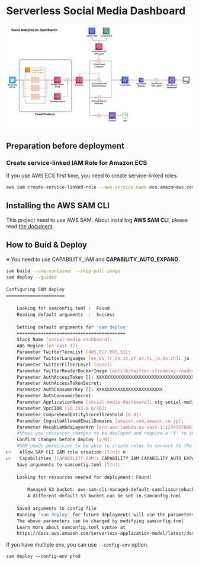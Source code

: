 # Serverless Social Media Dashboard

![full-arch-diagram.png](docs/architecture-diagrams/full-arch-diagram.png)

## Preparation before deployment

### Create service-linked IAM Role for Amazon ECS

If you use AWS ECS first time, you need to create service-linked roles.

```bash
aws iam create-service-linked-role --aws-service-name ecs.amazonaws.com
```

## Installing the AWS SAM CLI

This project need to use AWS SAM.
About installing **AWS SAM CLI**, please read [the document](https://docs.aws.amazon.com/serverless-application-model/latest/developerguide/serverless-sam-cli-install.html).

## How to Buid & Deploy

※ You need to use CAPABILITY_IAM and **CAPABILITY_AUTO_EXPAND**.

```bash
sam build --use-container --skip-pull-image
sam deploy --guided

Configuring SAM deploy
======================

	Looking for samconfig.toml :  Found
	Reading default arguments  :  Success

	Setting default arguments for 'sam deploy'
	=========================================
	Stack Name [social-media-dashboard]:
	AWS Region [us-east-1]:
	Parameter TwitterTermList [AWS,EC2,RDS,S3]:
	Parameter TwitterLanguages [en,es,fr,de,it,pt,ar,hi,ja,ko,zh]: ja
	Parameter TwitterFilterLevel [none]:
	Parameter TwitterReaderDockerImage [mats16/twitter-streaming-reader:0.1.0]:
	Parameter AuthAccessToken []: XXXXXXXXXXXXXXXXXXXXXXXXXXXXXXXXXXXXXXXXXXXXXXXXXX
	Parameter AuthAccessTokenSecret:
	Parameter AuthConsumerKey []: XXXXXXXXXXXXXXXXXXXXXXXXX
	Parameter AuthConsumerSecret:
	Parameter ApplicationName [social-media-dashboard]: stg-social-media-dashboard
	Parameter VpcCIDR [10.193.0.0/16]:
	Parameter ComprehendEntityScoreThreshold [0.8]:
	Parameter CognitoAllowedEmailDomains [amazon.com,amazon.co.jp]:
	Parameter MecabLambdaLayerArn [arn:aws:lambda:us-east-1:123456789012:layer:dummy:1]:
	#Shows you resources changes to be deployed and require a 'Y' to initiate deploy
	Confirm changes before deploy [y/N]:
	#SAM needs permission to be able to create roles to connect to the resources in your template
👉	Allow SAM CLI IAM role creation [Y/n]: n
👉	Capabilities [CAPABILITY_IAM]: CAPABILITY_IAM CAPABILITY_AUTO_EXPAND
	Save arguments to samconfig.toml [Y/n]:

	Looking for resources needed for deployment: Found!

		Managed S3 bucket: aws-sam-cli-managed-default-samclisourcebucket-xxxxxxxxxxxxx
		A different default S3 bucket can be set in samconfig.toml

	Saved arguments to config file
	Running 'sam deploy' for future deployments will use the parameters saved above.
	The above parameters can be changed by modifying samconfig.toml
	Learn more about samconfig.toml syntax at
	https://docs.aws.amazon.com/serverless-application-model/latest/developerguide/serverless-sam-cli-config.html
```

If you have multiple env, you can use `--config-env` option.

```
sam deploy --config-env prod
```
